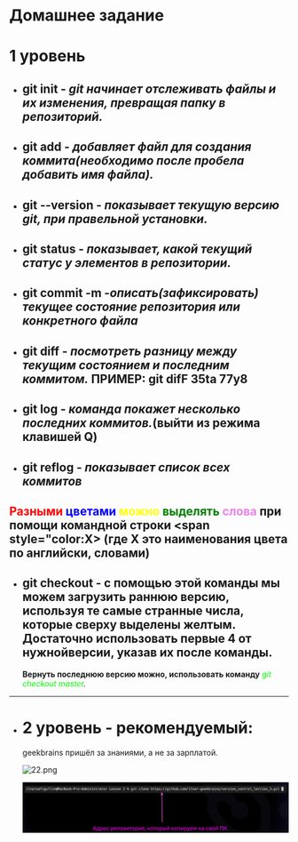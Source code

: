 # Домашнее задание

# 1 уровень
- ## **git init** - *git начинает отслеживать файлы и их изменения, превращая папку в репозиторий.*

- ## **git add** - *добавляет файл для создания коммита(необходимо после пробела добавить имя файла).*

- ## **git --version** - *показывает текущую версию git, при правельной установки.*

- ## **git status** - *показывает, какой  текущий статус у элементов в репозитории.*

- ## **git commit -m** -*описать(зафиксировать) текущее состояние репозитория или конкретного файла*

- ## **git diff** - *посмотреть разницу между текущим состоянием и последним коммитом.* ПРИМЕР: git difF 35ta 77y8

- ## **git log** -  *команда покажет несколько последних коммитов.*(выйти из режима клавишей Q)

- ## **git reflog** - *показывает список всех коммитов*

## **<span style="color:red">Разными <span style="color:blue">цветами</span> <span style="color:yellow">можно <span style="color:green">выделять <span style="color:violet">слова** при помощи командной строки <span style="color:Х> (где Х это наименования цвета по английски, словами)

- ## **git checkout**  - с помощью этой команды мы можем загрузить раннюю версию, используя те самые странные числа, которые сверху выделены желтым. Достаточно использовать первые 4 от нужнойверсии, указав их после команды.
    **Вернуть последнюю версию можно, использовать команду** <span style="color:lime">*git checkout master</span>.*
------------
-
    # 2 уровень - рекомендуемый:
    geekbrains пришёл за знаниями, а не за зарплатой.

    ![22.png](22.png)

    ![](23.png)